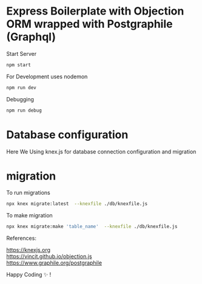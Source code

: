 # Express Boilerplate with Objection ORM wrapped with Postgraphile (Graphql)


Start Server
```bash 
npm start 
```

For Development  uses nodemon

```bash 
npm run dev

```

Debugging

```bash 
npm run debug

```

# Database configuration

Here We Using knex.js for database connection configuration and migration

  # migration

To run migrations
```bash
npx knex migrate:latest  --knexfile ./db/knexfile.js

```

To make  migration

```bash
npx knex migrate:make 'table_name'  --knexfile ./db/knexfile.js
```

References:

https://knexjs.org <br />
https://vincit.github.io/objection.js <br />
https://www.graphile.org/postgraphile


Happy Coding ✨ !
